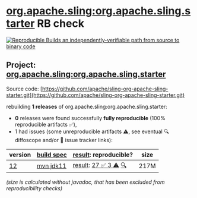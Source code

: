 [org.apache.sling:org.apache.sling.starter](https://central.sonatype.com/artifact/org.apache.sling/org.apache.sling.starter/versions) RB check
=======

[![Reproducible Builds](https://reproducible-builds.org/images/logos/rb.svg) an independently-verifiable path from source to binary code](https://reproducible-builds.org/)

## Project: [org.apache.sling:org.apache.sling.starter](https://central.sonatype.com/artifact/org.apache.sling/org.apache.sling.starter/versions)

Source code: [https://github.com/apache/sling-org-apache-sling-starter.git](https://github.com/apache/sling-org-apache-sling-starter.git)

rebuilding **1 releases** of org.apache.sling:org.apache.sling.starter:
- **0** releases were found successfully **fully reproducible** (100% reproducible artifacts :white_check_mark:),
- 1 had issues (some unreproducible artifacts :warning:, see eventual :mag: diffoscope and/or :memo: issue tracker links):

| version | [build spec](/BUILDSPEC.md) | [result](https://reproducible-builds.org/docs/jvm/): reproducible? | size |
| -- | --------- | ------ | -- |
| [12](https://central.sonatype.com/artifact/org.apache.sling/org.apache.sling.starter/12/pom) | [mvn jdk11](org.apache.sling.starter-12.buildspec) | [result](org.apache.sling.starter-12.buildinfo): [27 :white_check_mark:  3 :warning:](org.apache.sling.starter-12.buildcompare) [:mag:](org.apache.sling.starter-12.diffoscope) | 217M |

<i>(size is calculated without javadoc, that has been excluded from reproducibility checks)</i>
